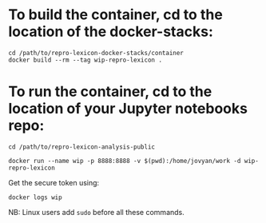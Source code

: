 # To build the container, cd to the location of the docker-stacks:

```
cd /path/to/repro-lexicon-docker-stacks/container
docker build --rm --tag wip-repro-lexicon .
```


# To run the container, cd to the location of your Jupyter notebooks repo:

```
cd /path/to/repro-lexicon-analysis-public
```

```
docker run --name wip -p 8888:8888 -v $(pwd):/home/jovyan/work -d wip-repro-lexicon
```

Get the secure token using:

```
docker logs wip
```
NB: Linux users add ```sudo``` before all these commands.
